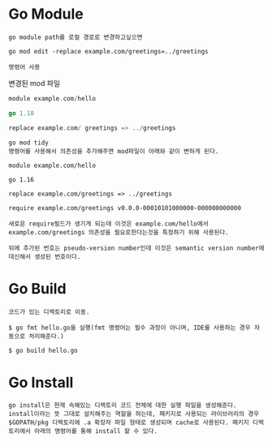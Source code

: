 # Go Module

    go module path를 로컬 경로로 변경하고싶으면 

    go mod edit -replace example.com/greetings=../greetings

    명령어 사용

변경된 mod 파일
```go
module example.com/hello

go 1.18

replace example.com/ greetings => ../greetings

```

    go mod tidy 
    명령어를 사용해서 의존성을 추가해주면 mod파일이 아래와 같이 변하게 된다.

```
module example.com/hello

go 1.16

replace example.com/greetings => ../greetings

require example.com/greetings v0.0.0-00010101000000-000000000000
```

    새로운 require필드가 생기게 되는데 이것은 example.com/hello에서 example.com/greetings 의존성을 필요로한다는것을 특정하기 위해 사용된다. 

    뒤에 추가된 번호는 pseudo-version number인데 이것은 semantic version number에 대신해서 생성된 번호이다. 


# Go Build

    코드가 있는 디렉토리로 이동. 

    $ go fmt hello.go을 실행(fmt 명령어는 필수 과정이 아니며, IDE를 사용하는 경우 자동으로 처리해준다.)

    $ go build hello.go


# Go Install

    go install은 현재 속해있는 디렉토리 코드 전체에 대한 실행 파일을 생성해준다. install이라는 뜻 그대로 설치해주는 역할을 하는데, 패키지로 사용되는 라이브러리의 경우 $GOPATH/pkg 디렉토리에 .a 확장자 파일 형태로 생성되며 cache로 사용된다. 패키지 디렉토리에서 아래의 명령어를 통해 install 할 수 있다.

